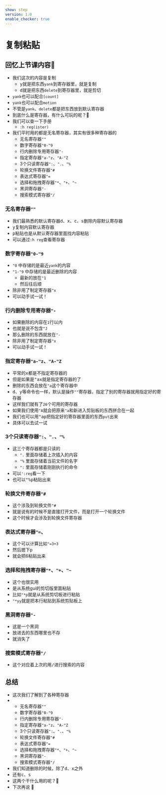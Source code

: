 ```yaml
---
show: step
version: 1.0
enable_checker: true
---
```


# 复制粘贴

## 回忆上节课内容🤔


- 我们这次的内容是复制
	- <kbd>y</kbd>就是把东西`yank`到寄存器里，就是复制
	- <kbd>d</kbd>就是把东西`delete`到寄存器里，就是剪切
- `yank`也可以配合`[count]`
- `yank`也可以配合`motion`
- 不管是`yank`、`delete`都是把东西放到默认寄存器
- 到底什么是寄存器，有什么可玩的呢？🤔
- 我们可以查一下手册
	- `:h reg(ister)`
- 我们平时用的都是无名寄存器，其实有很多种寄存器的
	- 无名寄存器`""`
	- 数字寄存器`"0-"9`
	- 行内删除专用寄存器`"-`
	- 指定寄存器`"a-"z`、`"A-"Z`
	- 3个只读寄存器`":`、`".`、`"%`
	- 轮换文件寄存器`"#`
	- 表达式寄存器`"=`
	- 选择和拖拽寄存器`"*`、`"+`、`"~`
	- 黑洞寄存器`"-`
	- 搜索模式寄存器`"/`


### 无名寄存器`""`
- 我们最熟悉的默认寄存器<kbd>d</kbd>、<kbd>x</kbd>、<kbd>c</kbd>、<kbd>s</kbd>删除内容默认寄存器
- <kbd>y</kbd>复制内容默认寄存器
- <kbd>p</kbd>粘贴也是从默认寄存器里面找内容粘贴
- 可以通过`:h reg`查看寄存器


### 数字寄存器`"0-"9`

- `"0` 中存储的是最近`yank`的内容
- `"1-"9` 中存储的是最近删除的内容
	- 最新的放在`"1`
	- 然后往后顺
- 除非用了制定寄存器`"x`
- 可以动手试一试！


### 行内删除专用寄存器`"-`

- 如果删除的内容在`1`行以内
- 也就是说不包含`^J`
- 那么删除的东西就放在`"-`
- 除非用了制定寄存器`"x`
- 可以动手试一试！

### 指定寄存器`"a-"z`、`"A-"Z`

- 平常的<kbd>x</kbd>都是不指定寄存器的
- 但是如果是<kbd>"</kbd><kbd>a</kbd><kbd>x</kbd>就是指定寄存器的了
- 删除的东西会放在`"a`这个寄存器中
- <kbd>d</kbd>、<kbd>y</kbd>等命令也一样，默认是操作`""`寄存器，指定了别的寄存器就用指定好的寄存器
- 这样我们就有了`26`个可用的寄存器
- 如果我们使用`"A`就会把原来`"a`和新进入剪贴板的东西拼合在一起
- 我们也可以用<kbd>"</kbd><kbd>a</kbd><kbd>p</kbd>把指定好的寄存器里面的东西`put`出来
- 具体可以去试一试

### 3个只读寄存器`":`、`".`、`"%`

- 这三个寄存器都是只读的
	- `".` 里面存储着上次插入的内容
	- `"%` 里面存储着当前文件的名字
	- `":` 里面存储着刚刚执行的命令
- 可以`':reg`看一下
- 也可以<kbd>"</kbd><kbd>%</kbd><kbd>p</kbd>粘贴出来

### 轮换文件寄存器`"#`

- 这个涉及到轮换文件`"#`
- 就是说有的时候不是直接打开文件，而是打开一个轮换文件
- 这个时候才会涉及到轮换文件寄存器

### 表达式寄存器`"=`、

- 这个可以计算比如`"=3+3`
- 然后摁下<kbd>p</kbd>
- 就会把6粘贴出来

### 选择和拖拽寄存器`"*`、`"+`、`"~`

- 这个也很实用
- 是从系统gui的剪切版里面粘贴
- 比如`"*p`就是从系统剪切板进行粘贴
- `"*yy`就是把本行粘贴到系统剪贴板上

### 黑洞寄存器`"-`

- 这是一个黑洞
- 放进去的东西哪里也不存
- 就消失了

### 搜索模式寄存器`"/`

- 这个对应着上次的用<kbd>/</kbd>进行搜索的内容
	
## 总结

- 这次我们了解到了各种寄存器
- 	- 无名寄存器`""`
	- 数字寄存器`"0-"9`
	- 行内删除专用寄存器`"-`
	- 指定寄存器`"a-"z`、`"A-"Z`
	- 3个只读寄存器`":`、`".`、`"%`
	- 轮换文件寄存器`"#`
	- 表达式寄存器`"=`
	- 选择和拖拽寄存器`"*`、`"+`、`"~`
	- 黑洞寄存器`"-`
	- 搜索模式寄存器`"/`
- 我们知道删除的时候，除了<kbd>d</kbd>、<kbd>x</kbd>之外
- 还有<kbd>c</kbd>、<kbd>s</kbd>
- 这两个干什么用的呢？🤔
- 下次再说 👋






